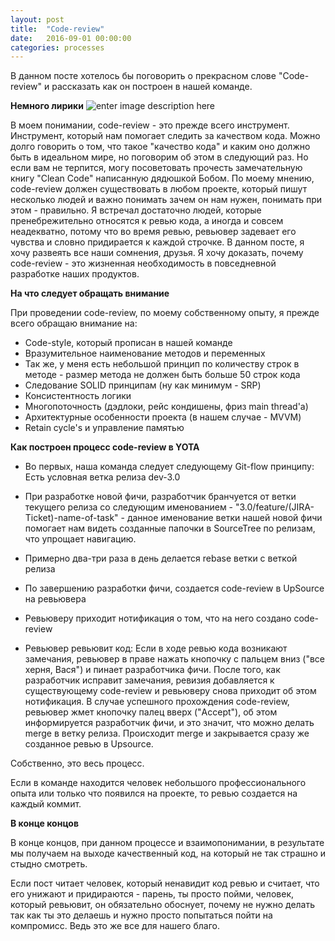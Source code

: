 ```yaml
---
layout: post
title:  "Code-review"
date:   2016-09-01 00:00:00
categories: processes
---
```


В данном посте хотелось бы поговорить о прекрасном слове "Code-review" и рассказать как он построен в нашей команде. 

<b>Немного лирики</b>
![enter image description here](https://habrastorage.org/files/8ee/4be/9c7/8ee4be9c7cd544d8a34890ba76cb1344.png)

В моем понимании, code-review - это прежде всего инструмент. Инструмент,  который нам помогает следить за качеством кода. Можно долго говорить о том, что такое "качество кода" и каким оно должно быть в идеальном мире,  но поговорим об этом в следующий раз. Но если вам не терпится, могу посоветовать прочесть замечательную книгу "Clean Code" написанную дядюшкой Бобом. По моему мнению, code-review должен существовать в любом проекте, который пишут несколько людей и важно понимать зачем он нам нужен, понимать при этом - правильно. Я встречал достаточно людей, которые пренебрежительно относятся к ревью кода, а иногда и совсем неадекватно, потому что во время ревью, ревьювер задевает его чувства и словно придирается к каждой строчке. В данном посте, я хочу развеять все наши сомнения, друзья. Я хочу доказать, почему code-review - это жизненная необходимость в повседневной разработке наших продуктов.

<b>На что следует обращать внимание</b>

При проведении code-review,  по моему собственному опыту, я прежде всего обращаю внимание на:

- Code-style, который прописан в нашей команде 
- Вразумительное наименование методов и переменных
- Так же, у меня есть небольшой принцип по количеству строк в методе - размер метода не должен быть больше 50 строк кода
- Следование SOLID принципам (ну как минимум - SRP)
- Консистентность логики
- Многопоточность (дэдлоки, рейс кондишены, фриз main thread'а)
- Архитектурные особенности проекта (в нашем случае - MVVM)
- Retain cycle's и управление памятью

<b>Как построен процесс code-review в YOTA</b>

- Во первых, наша команда следует следующему Git-flow принципу:
Есть условная ветка релиза dev-3.0
- При разработке новой фичи, разработчик бранчуется от ветки текущего релиза со следующим  именованием - "3.0/feature/(JIRA-Ticket)-name-of-task" - данное именование ветки нашей новой фичи помогает нам видеть созданные папочки в SourceTree по релизам, что упрощает навигацию.
- Примерно два-три раза в день делается rebase ветки с веткой релиза
- По завершению разработки фичи,  создается code-review в UpSource на ревьювера

- Ревьюверу приходит нотификация о том, что на него создано code-review
- Ревьювер ревьювит код: 
Если в ходе ревью кода возникают замечания, ревьювер в праве нажать кнопочку с пальцем вниз ("все херня, Вася") и пинает разработчика фичи. После того, как разработчик исправит замечания, ревизия добавляется к существующему  code-review и ревьюверу снова приходит об этом нотификация. 
В случае успешного прохождения code-review, ревьювер жмет кнопочку палец вверх ("Accept"),  об этом информируется разработчик фичи, и это значит, что можно делать merge в ветку релиза. Происходит merge и закрывается сразу же созданное ревью в Upsource.

Собственно, это весь процесс.

Если в команде находится человек небольшого профессионального опыта или только что появился на проекте, то ревью создается на каждый коммит.

<b>В конце концов</b>

В конце концов,  при данном процессе и взаимопонимании,  в результате мы получаем на выходе качественный код,  на который не так страшно и стыдно смотреть. 

Если пост читает человек, который ненавидит код ревью и считает, что его унижают и придираются - парень, ты просто пойми, человек, который ревьювит, он обязательно обоснует, почему не нужно делать так как ты это делаешь и нужно просто попытаться пойти на компромисс. Ведь это же все для нашего благо. 